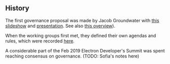 ## History

The first governance proposal was made by Jacob Groundwater with [this slideshow](https://docs.google.com/presentation/d/12TyQQbE1oMJiLBCAvjuOmhoF2k5iQtzuUJG6Nx08Prs/edit#slide=id.p) and [presentation](https://drive.google.com/file/d/1Dl0TiZEo636eWFUESO_Ewvse0D4Im10e/view?usp=sharing). See also [this overview](https://docs.google.com/document/d/18Xm1uFHzmwjZFNjyiLynC86_0DVlp7VitHy8Qigdwdg/edit)).

When the working groups first met, they defined their own agendas and rules, which were recorded [here](https://hackmd.io/75EHutAhSTm1g4ex6KHoyQ).

A considerable part of the Feb 2019 Electron Developer's Summit was spent reaching consensus on governance. (TODO: Sofia's notes here)
